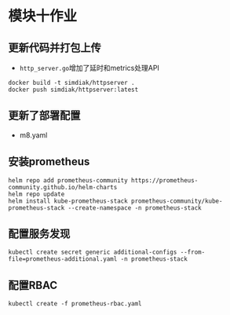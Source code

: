 # 模块十作业

## 更新代码并打包上传

* `http_server.go`增加了延时和metrics处理API
```
docker build -t simdiak/httpserver .
docker push simdiak/httpserver:latest
```

## 更新了部署配置

* m8.yaml

## 安装prometheus

```
helm repo add prometheus-community https://prometheus-community.github.io/helm-charts
helm repo update
helm install kube-prometheus-stack prometheus-community/kube-prometheus-stack --create-namespace -n prometheus-stack
```

## 配置服务发现

```
kubectl create secret generic additional-configs --from-file=prometheus-additional.yaml -n prometheus-stack
```

## 配置RBAC

```
kubectl create -f prometheus-rbac.yaml
```
